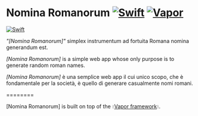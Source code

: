 # Nomina Romanorum [![Swift](https://img.shields.io/badge/Swift-5.1.3-orange.svg?style=flat)](https://swift.org/) [![Vapor](https://img.shields.io/badge/Vapor-2.3.0-7bb3d8.svg)](https://github.com/vapor/vapor)
[![Swift](https://github.com/Walkersneps/Nomina-Romanorum/workflows/Swift/badge.svg?branch=master)](https://github.com/Walkersneps/Nomina-Romanorum/actions)

_"[Nomina Romanorum]"_ simplex instrumentum ad fortuita Romana nomina generandum est.

_[Nomina Romanorum]_ is a simple web app whose only purpose is to generate random roman names.

_[Nomina Romanorum]_ è una semplice web app il cui unico scopo, che è fondamentale per la società, è quello di generare casualmente nomi romani.

========

[Nomina Romanorum] is built on top of the 💧[Vapor framework](https://github.com/vapor/vapor)💧.



[Nomina Romanorumx]: http://roma.sneps.xyz
